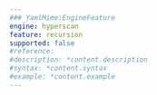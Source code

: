 ```yaml
---
### YamlMime:EngineFeature
engine: hyperscan
feature: recursion
supported: false
#reference: 
#description: *content.description
#syntax: *content.syntax
#example: *content.example
---
```

